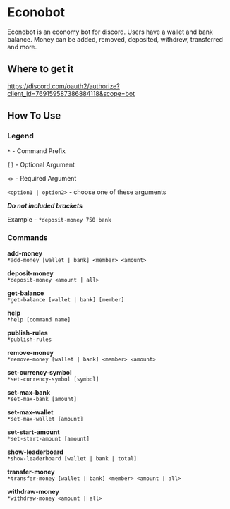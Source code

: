 # Econobot

Econobot is an economy bot for discord. Users have a wallet and bank balance. Money can be added, removed, deposited, withdrew, transferred and more.

## Where to get it
https://discord.com/oauth2/authorize?client_id=769159587386884118&scope=bot

## How To Use
### **Legend**
`*` - Command Prefix

`[]` - Optional Argument

`<>` - Required Argument

`<option1 | option2>` - choose one of these arguments

***Do not included brackets***

Example - `*deposit-money 750 bank`

### **Commands**
**add-money**  
`*add-money [wallet | bank] <member> <amount>`

**deposit-money**  
`*deposit-money <amount | all>`

**get-balance**  
`*get-balance [wallet | bank] [member]`

**help**  
`*help [command name]`

**publish-rules**  
`*publish-rules`

**remove-money**  
`*remove-money [wallet | bank] <member> <amount>`

**set-currency-symbol**  
`*set-currency-symbol [symbol]`

**set-max-bank**  
`*set-max-bank [amount]`

**set-max-wallet**  
`*set-max-wallet [amount]`

**set-start-amount**  
`*set-start-amount [amount]`

**show-leaderboard**  
`*show-leaderboard [wallet | bank | total]`

**transfer-money**  
`*transfer-money [wallet | bank] <member> <amount | all>`

**withdraw-money**  
`*withdraw-money <amount | all>`